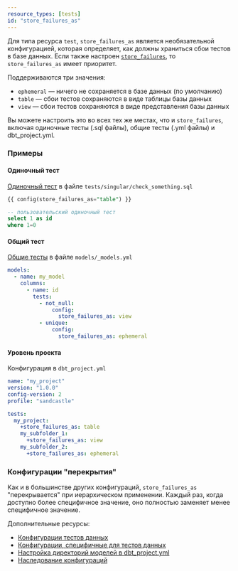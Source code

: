 ```yaml
---
resource_types: [tests]
id: "store_failures_as"
---
```


Для типа ресурса `test`, `store_failures_as` является необязательной конфигурацией, которая определяет, как должны храниться сбои тестов в базе данных. Если также настроен [`store_failures`](/reference/resource-configs/store_failures), то `store_failures_as` имеет приоритет.

Поддерживаются три значения:

- `ephemeral` &mdash; ничего не сохраняется в базе данных (по умолчанию)
- `table` &mdash; сбои тестов сохраняются в виде таблицы базы данных
- `view` &mdash; сбои тестов сохраняются в виде представления базы данных

Вы можете настроить это во всех тех же местах, что и `store_failures`, включая одиночные тесты (.sql файлы), общие тесты (.yml файлы) и dbt_project.yml.

### Примеры

#### Одиночный тест

[Одиночный тест](https://docs.getdbt.com/docs/build/data-tests#singular-data-tests) в файле `tests/singular/check_something.sql`

```sql
{{ config(store_failures_as="table") }}

-- пользовательский одиночный тест
select 1 as id
where 1=0
```

#### Общий тест

[Общие тесты](https://docs.getdbt.com/docs/build/data-tests#generic-data-tests) в файле `models/_models.yml`

```yaml
models:
  - name: my_model
    columns:
      - name: id
        tests:
          - not_null:
              config:
                store_failures_as: view
          - unique:
              config:
                store_failures_as: ephemeral
```

#### Уровень проекта

Конфигурация в `dbt_project.yml`

```yaml
name: "my_project"
version: "1.0.0"
config-version: 2
profile: "sandcastle"

tests:
  my_project:
    +store_failures_as: table
    my_subfolder_1:
      +store_failures_as: view
    my_subfolder_2:
      +store_failures_as: ephemeral
```

### Конфигурации "перекрытия"

Как и в большинстве других конфигураций, `store_failures_as` "перекрывается" при иерархическом применении. Каждый раз, когда доступно более специфичное значение, оно полностью заменяет менее специфичное значение.

Дополнительные ресурсы:

- [Конфигурации тестов данных](/reference/data-test-configs#related-documentation)
- [Конфигурации, специфичные для тестов данных](/reference/data-test-configs#test-data-specific-configurations)
- [Настройка директорий моделей в dbt_project.yml](/reference/model-configs#configuring-directories-of-models-in-dbt_projectyml)
- [Наследование конфигураций](/reference/configs-and-properties#config-inheritance)